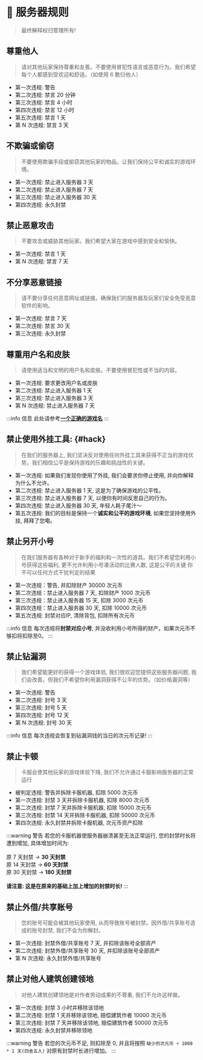 # 📃 服务器规则

> 最终解释权归管理所有!

## 尊重他人

> 请对其他玩家保持尊重和友善。不要使用冒犯性语言或恶意行为。我们希望每个人都感到受欢迎和舒适。（如使用 6 敷衍他人）

* 第一次违规: 警告
* 第二次违规: 禁言 20 分钟
* 第三次违规: 禁言 4 小时
* 第四次违规: 禁言 12 小时
* 第五次违规: 禁言 1 天
* 第 N 次违规: 禁言 3 天

## 不欺骗或偷窃

> 不要使用欺骗手段或偷窃其他玩家的物品。让我们保持公平和诚实的游戏环境。

* 第一次违规: 禁止进入服务器 3 天
* 第二次违规: 禁止进入服务器 7 天
* 第三次违规: 禁止进入服务器 30 天
* 第四次违规: 永久封禁

## 禁止恶意攻击

> 不要攻击或威胁其他玩家。我们希望大家在游戏中感到安全和愉快。

* 第一次违规: 禁言 1 天
* 第 N 次违规: 禁言 7 天

## 不分享恶意链接

> 请不要分享任何恶意网址或链接。确保我们的服务器及玩家们安全免受恶意软件的影响。

* 第一次违规: 禁言 7 天
* 第二次违规: 禁言 30 天
* 第三次违规: 永久封禁

## 尊重用户名和皮肤

> 请使用适当和文明的用户名和皮肤。不要使用冒犯性或不当的内容。

* 第一次违规: 要求更改用户名或皮肤
* 第二次违规: 禁止进入服务器 1 天
* 第三次违规: 禁止进入服务器 3 天
* 第 N 次违规: 禁止进入服务器 7 天

:::info 信息
此处请参考[**一个正确的游戏名**](/入门/username)
:::

## 禁止使用外挂工具: {#hack}

> 在我们的服务器上, 我们坚决反对使用任何外挂工具来获得不正当的游戏优势。我们相信公平是保持游戏的乐趣和挑战性的关键。

* 第一次违规:  如果我们发现你使用了外挂, 我们会要求你停止使用, 并向你解释为什么不允许。
* 第二次违规:  禁止进入服务器 1 天, 这是为了确保游戏的公平性。
* 第三次违规:  禁止进入服务器 7 天, 以便你有时间反思自己的行为。
* 第四次违规:  禁止进入服务器 30 天, 年轻人耗子尾汁～ <!-- Ryan100C 2024年1月21日 20:10:58 -->
* 第五次违规:  我们的目标是保持一个**诚实和公平的游戏环境**, 如果您坚持使用外挂, 拜拜了您嘞。 <!-- Ryan100C 2024年1月21日 20:10:58 -->

## 禁止另开小号

> 在我们服务器有各种对于新手的福利和一次性的道具。我们不希望您利用小号获得这些福利, 更不允许利用小号凑活动的比赛人数, 这是公平的关键
> 你不可以任何方式干扰判定的结果

* 第一次违规：警告, 并扣除财产 30000 次元币
* 第二次违规：禁止进入服务器 7 天, 扣除财产 1000 次元币
* 第三次违规：禁止进入服务器 15 天, 扣除 3000 次元币
* 第四次违规：禁止进入服务器 30 天, 扣除 10000 次元币
* 第五次违规: 封禁对应IP, 清除背包, 扣除所有次元币

:::info 信息
每次违规将**封禁对应小号**, 并没收利用小号所得的财产。如果次元币不够扣将扣除至0。
:::

## 禁止钻漏洞

> 我们希望能更好的获得一个游戏体验, 我们很欢迎您提供这些服务器问题, 我们会改善。但我们不希望你利用漏洞获得不公平的优势。（如价格漏洞等）

* 第一次违规: 警告
* 第二次违规: 封号 3 天
* 第三次违规: 封号 5 天
* 第四次违规: 封号 12 天
* 第 N 次违规: 封号 30 天

:::info 信息
每次违规会恢复到钻漏洞钱的当日的次元币记录! 
:::

## 禁止卡顿

> 卡服会使其他玩家的游戏体验下降, 我们不允许通过卡服影响服务器的正常运行

* 被判定违规: 警告并拆除卡服机器, 扣除 5000 次元币
* 第一次违规: 封禁 3 天并拆除卡服机器, 扣除 8000 次元币
* 第二次违规: 封禁 7 天并拆除卡服机器, 扣除 15000 次元币
* 第三次违规: 封禁 14 天并拆除卡服机器, 扣除 50000 次元币
* 第四次违规: 永久封禁并拆除卡服机器, 次元币资产扣除

:::warning 警告
若您的卡服机器使服务器崩溃甚至无法正常运行, 您的封禁时长将遭到增加, 具体增加时间为: <br /><br />
原 7 天封禁   ->   **30 天封禁**<br />
原 14 天封禁   ->   **60 天封禁**<br />
原 30 天封禁   ->   **180 天封禁**<br /><br />
**请注意: 这是在原来的基础上加上增加的封禁时长!**
:::

## 禁止外借/共享账号

> 您的账号可能会被其他玩家使用, 从而导致账号被封禁。因外借/共享账号造成的账号封禁, 我们不会为你解封。

* 第一次违规: 封禁外借/共享账号 7 天, 并扣除该账号全部资产
* 第二次违规: 封禁外借/共享账号 30 天, 并扣除该账号全部资产
* 第 N 次违规: 永久封禁外借/共享账号

## 禁止对他人建筑创建领地

> 对他人建筑创建领地是对作者劳动成果的不尊重, 我们不允许这样做。

* 第一次违规: 封禁 3 小时并移除该领地
* 第二次违规: 封禁 1 天并移除该领地, 赔偿建筑作者 10000 次元币
* 第三次违规: 封禁 7 天并移除该领地, 赔偿建筑作者 50000 次元币
* 第四次违规: 永久封禁并移除领地

:::warning 警告
若您的次元币不足, 则扣除至 0, 并且将按照 `缺少的次元币 ÷ 1000 * 1 天(四舍五入)` 对原有封禁时长进行增加。
:::